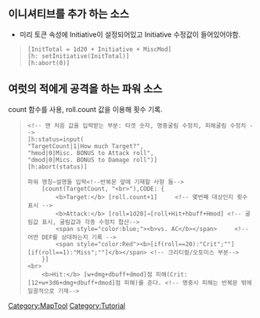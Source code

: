 이니셔티브를 추가 하는 소스
---------------------------

-   미리 토큰 속성에 Initiative이 설정되어있고 Initiative 수정값이 들어있어야함.

> ``` mtmacro
> [InitTotal = 1d20 + Initiative + MiscMod]
> [h: setInitiative(InitTotal)]
> [h:abort(0)]
> ```

여럿의 적에게 공격을 하는 파워 소스
-----------------------------------

count 함수를 사용, roll.count 값을 이용해 횟수 기록.

> ``` mtmacro
> <!-- 맨 처음 값을 입력받는 부분: 타겟 숫자, 명중굴림 수정치, 피해굴림 수정치 -->
> [h:status=input(
> "TargetCount|1|How much Target?",
> "hmod|0|Misc. BONUS to Attack roll",
> "dmod|0|Mics. BONUS to Damage roll")]
> [h:abort(status)]
>
> 파워 명칭~설명들 입력<!--반복문 앞에 기재할 사항 들-->
>     [count(TargetCount, "<br>"),CODE: {
>         <b>Target:</b> [roll.count+1]     <!-- 몇번째 대상인지 횟수 표시 -->
>         <b>Attack:</b> [roll=1d20]→[roll+Hit+hbuff+Hmod] <!-- 굴림값 표시, 굴림값과 각종 수정치 합산-->
>         <span style="color:blue;"><b>vs. AC</b></span>     <!-- 어떤 DEF를 상대하는지 기록 -->
>         <span style="color:Red"><b>[if(roll==20):"Crit";""][if(roll==1):"Miss";""]</b></span> <!-- 크리티컬/오토미스 부분-->
>     }]
> <br>
>     <b>Hit:</b> [w+dmg+dbuff+dmod]점 피해(Crit: [12+w+3d6+dmg+dbuff+dmod]점 피해)를 준다. <!-- 명중시 피해는 반복문 밖에 일괄적으로 기재-->
> ```

<Category:MapTool> <Category:Tutorial>